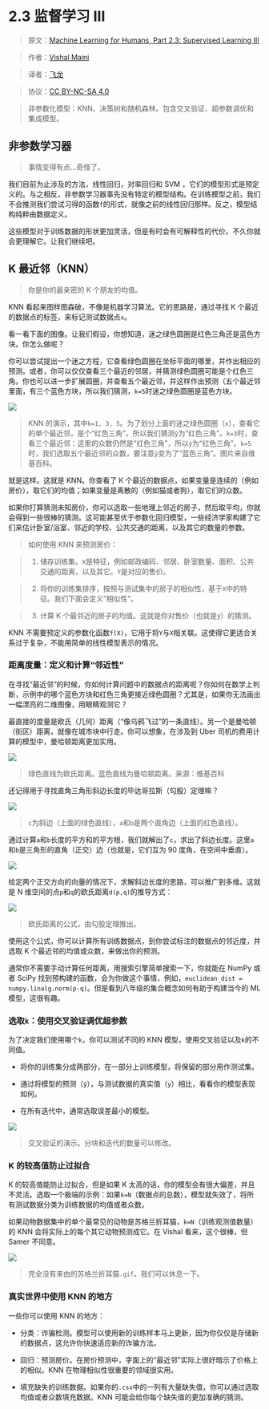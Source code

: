 # 2.3 监督学习 III

> 原文：[Machine Learning for Humans, Part 2.3: Supervised Learning III](https://medium.com/machine-learning-for-humans/supervised-learning-3-b1551b9c4930)

> 作者：[Vishal Maini](mailto:ml4humans@gmail.com)

> 译者：[飞龙](https://github.com/wizardforcel)

> 协议：[CC BY-NC-SA 4.0](http://creativecommons.org/licenses/by-nc-sa/4.0/)

> 非参数化模型：KNN、决策树和随机森林。包含交叉验证、超参数调优和集成模型。

## 非参数学习器

> 事情变得有点...奇怪了。

我们目前为止涉及的方法，线性回归，对率回归和 SVM ，它们的模型形式是预定义的。与之相反，非参数学习器事先没有特定的模型结构。在训练模型之前，我们不会推测我们尝试习得的函数`f`的形式，就像之前的线性回归那样。反之，模型结构纯粹由数据定义。

这些模型对于训练数据的形状更加灵活，但是有时会有可解释性的代价。不久你就会更理解它。让我们继续吧。

## K 最近邻（KNN）

> 你是你的最亲密的 K 个朋友的均值。

KNN 看起来图样图森破，不像是机器学习算法。它的思路是，通过寻找 K 个最近的数据点的标签，来标记测试数据点`x`。

看一看下面的图像。让我们假设，你想知道，迷之绿色圆圈是红色三角还是蓝色方块。你怎么做呢？

你可以尝试提出一个迷之方程，它查看绿色圆圈在坐标平面的哪里，并作出相应的预测。或者，你可以仅仅查看三个最近的邻居，并猜测绿色圆圈可能是个红色三角。你也可以进一步扩展圆圈，并查看五个最近邻，并这样作出预测（五个最近邻里面，有三个蓝色方块，所以我们猜测，`k=5`时迷之绿色圆圈是蓝色方块。

![](img/2-3-1.png)

> KNN 的演示，其中`k=1, 3, 5`。为了划分上面的迷之绿色圆圈（`x`），查看它的单个最近邻，是个“红色三角”。所以我们猜测`ŷ`为“红色三角”。`k=3`时，查看三个最近邻：这里的众数仍然是“红色三角”，所以`ŷ`为“红色三角”。`k=5`时，我们选取五个最近邻的众数，要注意`ŷ`变为了“蓝色三角”。图片来自维基百科。

就是这样。这就是 KNN。你查看了 K 个最近的数据点，如果变量是连续的（例如房价），取它们的均值；如果变量是离散的（例如猫或者狗），取它们的众数。

如果你打算猜测未知房价，你可以选取一些地理上邻近的房子，然后取平均，你就会得到一些很棒的猜测。这可能甚至优于参数化回归模型，一些经济学家构建了它们来估计卧室/浴室、邻近的学校、公共交通的距离，以及其它的数量的参数。

> 如何使用 KNN 来预测房价：

> 1) 储存训练集。`X`是特征，例如邮政编码、邻居、卧室数量、面积、公共交通的距离，以及其它。`Y`是对应的售价。

> 2) 将你的训练集排序，按照与测试集中的房子的相似性，基于`X`中的特征。我们下面会定义“相似性”。

> 3) 计算 K 个最邻近的房子的均值。这就是你对售价（也就是`ŷ`）的猜测。

KNN 不需要预定义的参数化函数`f(X)`，它用于将`Y`与`X`相关联。这使得它更适合关系过于复杂，不能用简单的线性模型表示的情况。

### 距离度量：定义和计算“邻近性”

在寻找“最近邻”的时候，你如何计算问题中的数据点的距离呢？你如何在数学上判断，示例中的哪个蓝色方块和红色三角更接近绿色圆圈？尤其是，如果你无法画出一幅漂亮的二维图像，用眼睛观测它？

最直接的度量是欧氏（几何）距离（“像乌鸦飞过”的一条直线）。另一个是曼哈顿（街区）距离，就像在城市块中行走。你可以想象，在涉及到 Uber 司机的费用计算的模型中，曼哈顿距离更加实用。

![](img/2-3-2.png)

> 绿色直线为欧氏距离。蓝色直线为曼哈顿距离。来源：维基百科

还记得用于寻找直角三角形斜边长度的毕达哥拉斯（勾股）定理嘛？

![](img/2-3-3.png)

> `c`为斜边（上面的绿色直线），`a`和`b`是两个直角边（上面的红色直线）。

通过计算`a`和`b`长度的平方和的平方根，我们就解出了`c`，求出了斜边长度。这里`a`和`b`是三角形的直角（正交）边（也就是，它们互为 90 度角，在空间中垂直）。

![](img/2-3-4.png)

给定两个正交方向的向量的情况下，求解斜边长度的思路，可以推广到多维。这就是 N 维空间的点`p`和`q`的欧氏距离`d(p,q)`的推导方式：

![](img/2-3-5.png)

> 欧氏距离的公式，由勾股定理推出。

使用这个公式，你可以计算所有训练数据点，到你尝试标注的数据点的邻近度，并选取 K 个最近邻的均值或众数，来做出你的预测。

通常你不需要手动计算任何距离，用搜索引擎简单搜索一下，你就能在 NumPy 或者 SciPy 找到预构建的函数，会为你做这个事情，例如，`euclidean_dist = numpy.linalg.norm(p-q)`。但是看到八年级的集合概念如何有助于构建当今的 ML 模型，这很有趣。

### 选取`k`：使用交叉验证调优超参数

为了决定我们使用哪个`k`，你可以测试不同的 KNN 模型，使用交叉验证以及`k`的不同值。

+   将你的训练集分成两部分，在一部分上训练模型，将保留的部分用作测试集。

+   通过将模型的预测（`ŷ`），与测试数据的真实值（`y`）相比，看看你的模型表现如何。

+   在所有迭代中，通常选取误差最小的模型。

![](img/2-3-6.png)

> 交叉验证的演示。分块和迭代的数量可以修改。

### K 的较高值防止过拟合


K 的较高值能防止过拟合，但是如果 K 太高的话，你的模型会有很大偏差，并且不灵活。选取一个极端的示例：如果`k=N`（数据点的总数），模型就失效了，将所有测试数据分类为训练数据的均值或者众数。

如果动物数据集中的单个最常见的动物是苏格兰折耳猫，`k=N`（训练观测值数量）的 KNN 会将实际上的每个其它动物预测成它。在 Vishal 看来，这个很棒，但 Samer 不同意。

![](img/2-3-7.png)

> 完全没有来由的苏格兰折耳猫`.gif`。我们可以休息一下。

### 真实世界中使用 KNN 的地方

一些你可以使用 KNN 的地方：

+   分类：诈骗检测。模型可以使用新的训练样本马上更新，因为你仅仅是存储新的数据点，这允许你快速适应新的诈骗方法。

+   回归：预测房价。在房价预测中，字面上的“最近邻”实际上很好暗示了价格上的相似。KNN 在物理相似性很重要的领域很实用。

+   填充缺失的训练数据。如果你的`.csv`中的一列有大量缺失值，你可以通过选取均值或者众数填充数据。KNN 可能会给你每个缺失值的更加准确的猜测。

